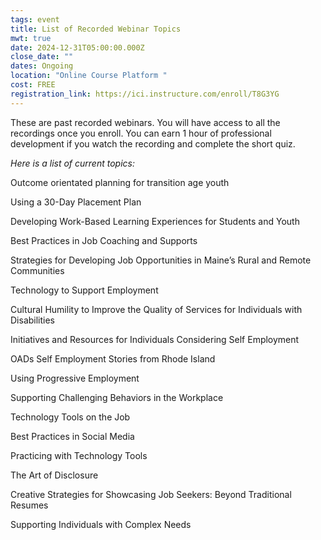 ```yaml
---
tags: event
title: List of Recorded Webinar Topics
mwt: true
date: 2024-12-31T05:00:00.000Z
close_date: ""
dates: Ongoing
location: "Online Course Platform "
cost: FREE
registration_link: https://ici.instructure.com/enroll/T8G3YG
---
```

These are past recorded webinars.  You will have access to all the recordings once you enroll.  You can earn 1 hour of professional development if you watch the recording and complete the short quiz. 

*Here is a list of current topics:*

Outcome orientated planning for transition age youth

Using a 30-Day Placement Plan

Developing Work-Based Learning Experiences for Students and Youth

Best Practices in Job Coaching and Supports

Strategies for Developing Job Opportunities in Maine’s Rural and Remote Communities

Technology to Support Employment

Cultural Humility to Improve the Quality of Services for Individuals with Disabilities

Initiatives and Resources for Individuals Considering Self Employment

OADs Self Employment Stories from Rhode Island

Using Progressive Employment

Supporting Challenging Behaviors in the Workplace

Technology Tools on the Job

Best Practices in Social Media

Practicing with Technology Tools

The Art of Disclosure

Creative Strategies for Showcasing Job Seekers: Beyond Traditional Resumes

Supporting Individuals with Complex Needs